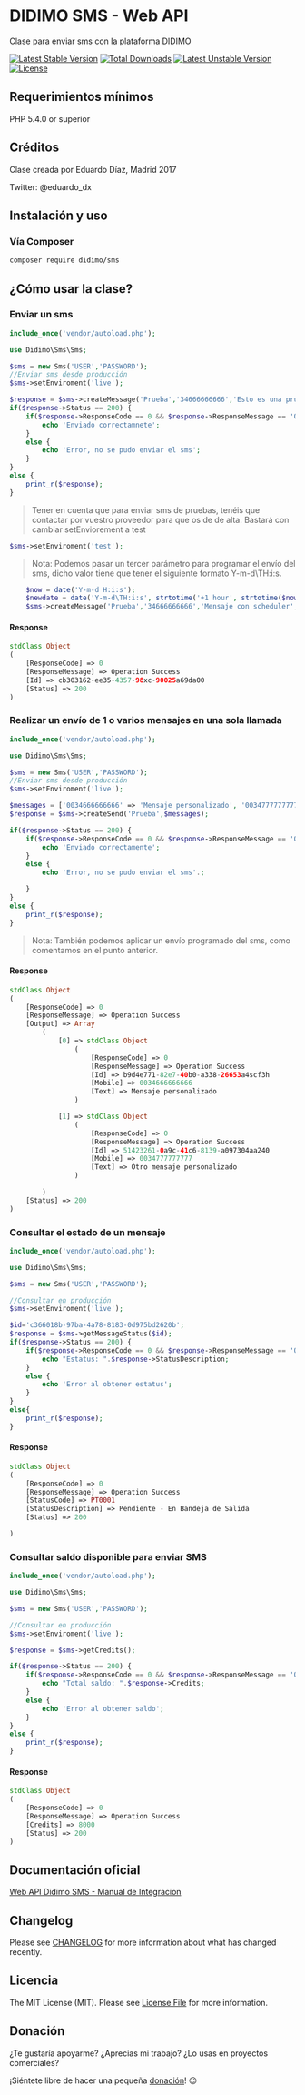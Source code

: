DIDIMO SMS - Web API
=========================

Clase para enviar sms con la plataforma DIDIMO

[![Latest Stable Version](https://poser.pugx.org/didimo/sms/v/stable)](https://packagist.org/packages/didimo/sms)
[![Total Downloads](https://poser.pugx.org/didimo/sms/downloads)](https://packagist.org/packages/didimo/sms)
[![Latest Unstable Version](https://poser.pugx.org/didimo/sms/v/unstable)](https://packagist.org/packages/didimo/sms)
[![License](https://poser.pugx.org/didimo/sms/license)](https://packagist.org/packages/didimo/sms)

## Requerimientos mínimos

PHP 5.4.0 or superior

## Créditos

Clase creada por Eduardo Díaz, Madrid 2017

Twitter: @eduardo_dx


## Instalación y uso

### Vía Composer
```bash
composer require didimo/sms
```

## ¿Cómo usar la clase?

### Enviar un sms

```php
include_once('vendor/autoload.php');

use Didimo\Sms\Sms;

$sms = new Sms('USER','PASSWORD');
//Enviar sms desde producción
$sms->setEnviroment('live');

$response = $sms->createMessage('Prueba','34666666666','Esto es una prueba');
if($response->Status == 200) {
    if($response->ResponseCode == 0 && $response->ResponseMessage == 'Operation Success') {
        echo 'Enviado correctamnete';
    }
    else {
        echo 'Error, no se pudo enviar el sms';
    }
}
else {
    print_r($response);
}

```
> Tener en cuenta que para enviar sms de pruebas, tenéis que contactar por vuestro proveedor para que os de de alta. Bastará con cambiar setEnviorement a test

```php
$sms->setEnviroment('test');
```

> Nota: Podemos pasar un tercer parámetro para programar el envío del sms, dicho valor tiene que tener el siguiente formato Y-m-d\TH:i:s.

```php
    $now = date('Y-m-d H:i:s');
    $newdate = date('Y-m-d\TH:i:s', strtotime('+1 hour', strtotime($now)));
    $sms->createMessage('Prueba','34666666666','Mensaje con scheduler',$newdate);
```


#### Response

```php
stdClass Object
(
    [ResponseCode] => 0
    [ResponseMessage] => Operation Success
    [Id] => cb303162-ee35-4357-98xc-90025a69da00
    [Status] => 200
)
```


### Realizar un envío de 1 o varios mensajes en una sola llamada

```php
include_once('vendor/autoload.php');

use Didimo\Sms\Sms;

$sms = new Sms('USER','PASSWORD');
//Enviar sms desde producción
$sms->setEnviroment('live');

$messages = ['0034666666666' => 'Mensaje personalizado', '0034777777777' => 'Otro mensaje personalizado'];
$response = $sms->createSend('Prueba',$messages);

if($response->Status == 200) {
    if($response->ResponseCode == 0 && $response->ResponseMessage == 'Operation Success') {
        echo 'Enviado correctamente';
    }
    else {
        echo 'Error, no se pudo enviar el sms'.;

    }
}
else {
    print_r($response);
}

```

> Nota: También podemos aplicar un envío programado del sms, como comentamos en el punto anterior.

#### Response

```php
stdClass Object
(
    [ResponseCode] => 0
    [ResponseMessage] => Operation Success
    [Output] => Array
        (
            [0] => stdClass Object
                (
                    [ResponseCode] => 0
                    [ResponseMessage] => Operation Success
                    [Id] => b9d4e771-82e7-40b0-a338-26653a4scf3h
                    [Mobile] => 0034666666666
                    [Text] => Mensaje personalizado
                )

            [1] => stdClass Object
                (
                    [ResponseCode] => 0
                    [ResponseMessage] => Operation Success
                    [Id] => 51423261-0a9c-41c6-8139-a097304aa240
                    [Mobile] => 0034777777777
                    [Text] => Otro mensaje personalizado
                )

        )
    [Status] => 200
)

```

### Consultar el estado de un mensaje
```php
include_once('vendor/autoload.php');

use Didimo\Sms\Sms;

$sms = new Sms('USER','PASSWORD');

//Consultar en producción
$sms->setEnviroment('live');

$id='c366018b-97ba-4a78-8183-0d975bd2620b';
$response = $sms->getMessageStatus($id);
if($response->Status == 200) {
    if($response->ResponseCode == 0 && $response->ResponseMessage == 'Operation Success') {
        echo "Estatus: ".$response->StatusDescription;
    }
    else {
        echo 'Error al obtener estatus';
    }
}
else{
    print_r($response);
}


```

#### Response
```php
stdClass Object
(
    [ResponseCode] => 0
    [ResponseMessage] => Operation Success
    [StatusCode] => PT0001
    [StatusDescription] => Pendiente - En Bandeja de Salida
    [Status] => 200

)

```


### Consultar saldo disponible para enviar SMS

```php
include_once('vendor/autoload.php');

use Didimo\Sms\Sms;

$sms = new Sms('USER','PASSWORD');

//Consultar en producción
$sms->setEnviroment('live');

$response = $sms->getCredits();

if($response->Status == 200) {
    if($response->ResponseCode == 0 && $response->ResponseMessage == 'Operation Success') {
        echo "Total saldo: ".$response->Credits;
    }
    else {
        echo 'Error al obtener saldo';
    }
}
else {
    print_r($response);
}

```

#### Response
```php
stdClass Object
(
    [ResponseCode] => 0
    [ResponseMessage] => Operation Success
    [Credits] => 8000
    [Status] => 200
)

```
## Documentación oficial
[Web API Didimo SMS - Manual de Integracion](https://goo.gl/j0yKRP)


## Changelog

Please see [CHANGELOG](CHANGELOG.md) for more information about what has changed recently.

## Licencia

The MIT License (MIT). Please see [License File](LICENSE.md) for more information.

## Donación

¿Te gustaría apoyarme?
¿Aprecias mi trabajo?
¿Lo usas en proyectos comerciales?

¡Siéntete libre de hacer una pequeña [donación](https://www.paypal.com/cgi-bin/webscr?cmd=_donations&business=ssh%2eeduardo%40gmail%2ecom&lc=ES&currency_code=EUR&bn=PP%2dDonationsBF%3abtn_donate_LG%2egif%3aNonHosted)! :wink:
